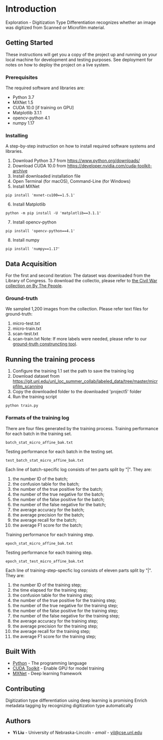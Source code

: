 # Introduction

Exploration - Digitization Type Differentiation recognizes whether an image was digitized from Scanned or Microfilm material.

## Getting Started

These instructions will get you a copy of the project up and running on your local machine for development and testing purposes. See deployment for notes on how to deploy the project on a live system.

### Prerequisites

The required software and libraries are:
* Python 3.7
* MXNet 1.5
* CUDA 10.0 [if training on GPU]
* Matplotlib 3.1.1
* opencv-python 4.1
* numpy 1.17

### Installing

A step-by-step instruction on how to install required software systems and libraries.

1. Download Python 3.7 from <https://www.python.org/downloads/>
2. Download CUDA 10.0 from <https://developer.nvidia.com/cuda-toolkit-archive>
3. Install downloaded installation file
4. Open Terminal (for macOS), Command-Line (for Windows)
5. Install MXNet
```
pip install 'mxnet-cu100==1.5.1'
```
6. Install Matplotlib
```
python -m pip install -U 'matplotlib==3.1.1'
```
7. Install opencv-python
```
pip install 'opencv-python==4.1'
```
8. Install numpy
```
pip install 'numpy==1.17'
```

## Data Acquisition
For the first and second iteration:
The dataset was downloaded from the Library of Congress. To download the collectio, please refer to [the Civil War collection on By The People](https://crowd.loc.gov/topics/civil-war/). 

### Ground-truth
We sampled 1,200 images from the collection. Please refer text files for ground-truth:
1. micro-test.txt
2. micro-train.txt
3. scan-test.txt
4. scan-train.txt
Note: If more labels were needed, please refer to our [ground-truth construncting tool](https://git.unl.edu/unl_loc_summer_collab/codebase/tree/master/utils/GroudtruthBuilder).

## Running the training process

1. Configure the training
    1.1 set the path to save the training log
2. Download dataset from 
<https://git.unl.edu/unl_loc_summer_collab/labeled_data/tree/master/micrpfilm_scanning>
3. Copy the downloaded folder to the downloaded 'project5' folder
4. Run the training script
```
python train.py
```

### Formats of the training log

There are four files generated by the training process.
Training performance for each batch in the training set.
```
batch_stat_micro_affine_bak.txt
```
Testing performance for each batch in the testing set.
```
test_batch_stat_micro_affine_bak.txt
```
Each line of batch-specific log consists of ten parts split by "|".
They are:
1. the number ID of the batch;
2. the confusion table for the batch;
3. the number of the true positive for the batch;
4. the number of the true negative for the batch;
5. the number of the false positive for the batch;
6. the number of the false negative for the batch;
7. the average accuracy for the batch;
8. the average precision for the batch;
9. the average recall for the batch;
10. the average F1 score for the batch;

Training performance for each training step.
```
epoch_stat_micro_affine_bak.txt
```
Testing performance for each training step.
```
epoch_stat_test_micro_affine_bak.txt
```
Each line of training-step-specfic log consists of eleven parts split by "|".
They are:
1. the number ID of the training step;
2. the time elapsed for the training step;
3. the confusion table for the training step;
4. the number of the true positive for the training step;
5. the number of the true negative for the training step;
6. the number of the false positive for the training step;
7. the number of the false negative for the training step;
8. the average accuracy for the training step;
9. the average precision for the training step;
10. the average recall for the training step;
11. the average F1 score for the training step;

## Built With

* [Python](https://www.python.org/) - The programming language
* [CUDA Toolkit](https://developer.nvidia.com/cuda-toolkit) - Enable GPU for model training
* [MXNet](https://mxnet.apache.org/) - Deep learning framework

## Contributing

Digitization type differentiation using deep learning is promising
Enrich metadata tagging by recognizing digitization type automatically

## Authors

* **Yi Liu** - University of Nebraska-Lincoln - *email* - yil@cse.unl.edu